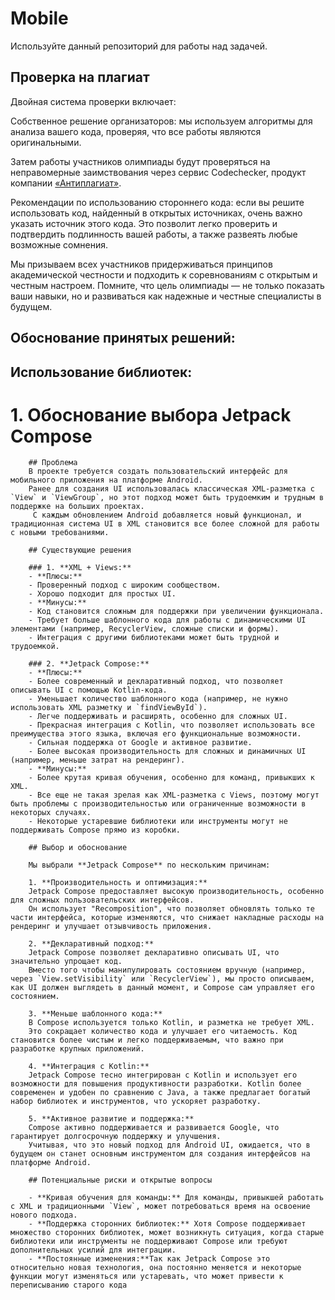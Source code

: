 # Mobile

Используйте данный репозиторий для работы над задачей.


## Проверка на плагиат

Двойная система проверки включает: 

Собственное решение организаторов: мы используем алгоритмы для анализа вашего кода, проверяя, что все работы являются оригинальными.

Затем работы участников олимпиады будут проверяться на неправомерные заимствования через сервис Codechecker, продукт компании [«Антиплагиат»](https://antiplagiat.ru/).

Рекомендации по использованию стороннего кода: если вы решите использовать код, найденный в открытых источниках, очень важно указать источник этого кода. Это позволит легко проверить и подтвердить подлинность вашей работы, а также развеять любые возможные сомнения. 

Мы призываем всех участников придерживаться принципов академической честности и подходить к соревнованиям с открытым и честным настроем. Помните, что цель олимпиады — не только показать ваши навыки, но и развиваться как надежные и честные специалисты в будущем.


##  Обоснование принятых решений:

## Использование библиотек:

   # 1.  Обоснование выбора Jetpack Compose

        ## Проблема
        В проекте требуется создать пользовательский интерфейс для мобильного приложения на платформе Android. 
        Ранее для создания UI использовалась классическая XML-разметка с `View` и `ViewGroup`, но этот подход может быть трудоемким и трудным в поддержке на больших проектах.
         С каждым обновлением Android добавляется новый функционал, и традиционная система UI в XML становится все более сложной для работы с новыми требованиями.

        ## Существующие решения

        ### 1. **XML + Views:**
        - **Плюсы:**
        - Проверенный подход с широким сообществом.
        - Хорошо подходит для простых UI.
        - **Минусы:**
        - Код становится сложным для поддержки при увеличении функционала.
        - Требует больше шаблонного кода для работы с динамическими UI элементами (например, RecyclerView, сложные списки и формы).
        - Интеграция с другими библиотеками может быть трудной и трудоемкой.

        ### 2. **Jetpack Compose:**
        - **Плюсы:**
        - Более современный и декларативный подход, что позволяет описывать UI с помощью Kotlin-кода.
        - Уменьшает количество шаблонного кода (например, не нужно использовать XML разметку и `findViewById`).
        - Легче поддерживать и расширять, особенно для сложных UI.
        - Прекрасная интеграция с Kotlin, что позволяет использовать все преимущества этого языка, включая его функциональные возможности.
        - Сильная поддержка от Google и активное развитие.
        - Более высокая производительность для сложных и динамичных UI (например, меньше затрат на рендеринг).
        - **Минусы:**
        - Более крутая кривая обучения, особенно для команд, привыкших к XML.
        - Все еще не такая зрелая как XML-разметка с Views, поэтому могут быть проблемы с производительностью или ограниченные возможности в некоторых случаях.
        - Некоторые устаревшие библиотеки или инструменты могут не поддерживать Compose прямо из коробки.

        ## Выбор и обоснование

        Мы выбрали **Jetpack Compose** по нескольким причинам:

        1. **Производительность и оптимизация:**  
        Jetpack Compose предоставляет высокую производительность, особенно для сложных пользовательских интерфейсов. 
        Он использует "Recomposition", что позволяет обновлять только те части интерфейса, которые изменяются, что снижает накладные расходы на рендеринг и улучшает отзывчивость приложения.

        2. **Декларативный подход:**  
        Jetpack Compose позволяет декларативно описывать UI, что значительно упрощает код.
        Вместо того чтобы манипулировать состоянием вручную (например, через `View.setVisibility` или `RecyclerView`), мы просто описываем, как UI должен выглядеть в данный момент, и Compose сам управляет его состоянием.

        3. **Меньше шаблонного кода:**  
        В Compose используется только Kotlin, и разметка не требует XML.
        Это сокращает количество кода и улучшает его читаемость. Код становится более чистым и легко поддерживаемым, что важно при разработке крупных приложений.

        4. **Интеграция с Kotlin:**  
        Jetpack Compose тесно интегрирован с Kotlin и использует его возможности для повышения продуктивности разработки. Kotlin более современен и удобен по сравнению с Java, а также предлагает богатый набор библиотек и инструментов, что ускоряет разработку.

        5. **Активное развитие и поддержка:**  
        Compose активно поддерживается и развива­ется Google, что гарантирует долгосрочную поддержку и улучшения. 
        Учитывая, что это новый подход для Android UI, ожидается, что в будущем он станет основным инструментом для создания интерфейсов на платформе Android.

        ## Потенциальные риски и открытые вопросы

        - **Кривая обучения для команды:** Для команды, привыкшей работать с XML и традиционными `View`, может потребоваться время на освоение нового подхода.
        - **Поддержка сторонних библиотек:** Хотя Compose поддерживает множество сторонних библиотек, может возникнуть ситуация, когда старые библиотеки или инструменты не поддерживают Compose или требуют дополнительных усилий для интеграции.
        - **Постоянные изменения:**Так как Jetpack Compose это относительно новая технология, она постоянно меняется и некоторые функции могут изменяться или устаревать, что может привести к переписыванию старого кода
